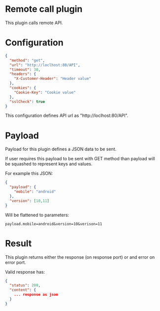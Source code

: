 # Remote call plugin

This plugin calls remote API.

# Configuration

```json
{
  "method": "get",
  "url": "http://loclhost:80/API",
  "timeout": 30,
  "headers": {
    "X-Customer-Header": "Header value"
  },
  "cookies": {
    "Cookie-Key": "Cookie value"
  },
  "sslCheck": true
}
```

This configuration defines API url as "http://loclhost:80/API".

# Payload

Payload for this plugin defines a JSON data to be sent. 

If user requires this payload to be sent with GET method than payload will be squashed to represent keys and values.

For example this JSON:

```json
{
  "payload": { 
    "mobile": "android"
  },
  "version": [10,11]
}
```

Will be flattened to parameters:

```
payload.mobile=android&version=10&verison=11
```

# Result

This plugin returns either the response (on response port) or and error on error port.

Valid response has:

```json
{
  "status": 200,
  "content": {
    ... response as json
  }
}
```
